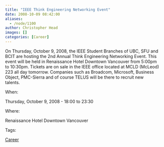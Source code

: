```yaml
---
title: "IEEE Think Engineering Networking Event"
date: 2008-10-09 08:42:00
aliases:
  - /node/1100
author: Christopher Head
images: []
categories: [Career]
---
```


On Thursday, October 9, 2008, the IEEE Student Branches of UBC, SFU and BCIT are hosting the 2nd Annual Think Engineering Networking Event. This event will be held in Renaissance Hotel Downtown Vancouver from 5:00pm to 10:30pm. Tickets are on sale in the IEEE office located at MCLD (McLeod) 223 all day tomorrow. Companies such as Broadcom, Microsoft, Business Object, PMC-Sierra and of course TELUS will be there to recruit new talents.

When: 

Thursday, October 9, 2008 - 18:00 to 23:30

Where: 

Renaissance Hotel Downtown Vancouver

Tags: 

[Career](/career)
